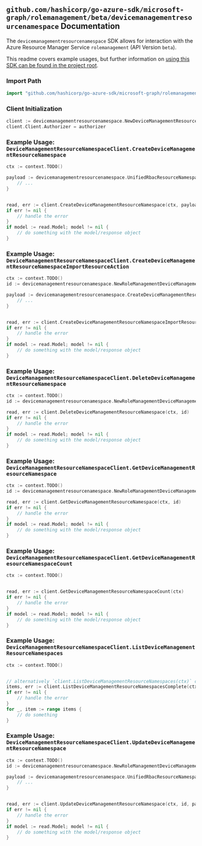 
## `github.com/hashicorp/go-azure-sdk/microsoft-graph/rolemanagement/beta/devicemanagementresourcenamespace` Documentation

The `devicemanagementresourcenamespace` SDK allows for interaction with the Azure Resource Manager Service `rolemanagement` (API Version `beta`).

This readme covers example usages, but further information on [using this SDK can be found in the project root](https://github.com/hashicorp/go-azure-sdk/tree/main/docs).

### Import Path

```go
import "github.com/hashicorp/go-azure-sdk/microsoft-graph/rolemanagement/beta/devicemanagementresourcenamespace"
```


### Client Initialization

```go
client := devicemanagementresourcenamespace.NewDeviceManagementResourceNamespaceClientWithBaseURI("https://management.azure.com")
client.Client.Authorizer = authorizer
```


### Example Usage: `DeviceManagementResourceNamespaceClient.CreateDeviceManagementResourceNamespace`

```go
ctx := context.TODO()

payload := devicemanagementresourcenamespace.UnifiedRbacResourceNamespace{
	// ...
}


read, err := client.CreateDeviceManagementResourceNamespace(ctx, payload)
if err != nil {
	// handle the error
}
if model := read.Model; model != nil {
	// do something with the model/response object
}
```


### Example Usage: `DeviceManagementResourceNamespaceClient.CreateDeviceManagementResourceNamespaceImportResourceAction`

```go
ctx := context.TODO()
id := devicemanagementresourcenamespace.NewRoleManagementDeviceManagementResourceNamespaceID("unifiedRbacResourceNamespaceIdValue")

payload := devicemanagementresourcenamespace.CreateDeviceManagementResourceNamespaceImportResourceActionRequest{
	// ...
}


read, err := client.CreateDeviceManagementResourceNamespaceImportResourceAction(ctx, id, payload)
if err != nil {
	// handle the error
}
if model := read.Model; model != nil {
	// do something with the model/response object
}
```


### Example Usage: `DeviceManagementResourceNamespaceClient.DeleteDeviceManagementResourceNamespace`

```go
ctx := context.TODO()
id := devicemanagementresourcenamespace.NewRoleManagementDeviceManagementResourceNamespaceID("unifiedRbacResourceNamespaceIdValue")

read, err := client.DeleteDeviceManagementResourceNamespace(ctx, id)
if err != nil {
	// handle the error
}
if model := read.Model; model != nil {
	// do something with the model/response object
}
```


### Example Usage: `DeviceManagementResourceNamespaceClient.GetDeviceManagementResourceNamespace`

```go
ctx := context.TODO()
id := devicemanagementresourcenamespace.NewRoleManagementDeviceManagementResourceNamespaceID("unifiedRbacResourceNamespaceIdValue")

read, err := client.GetDeviceManagementResourceNamespace(ctx, id)
if err != nil {
	// handle the error
}
if model := read.Model; model != nil {
	// do something with the model/response object
}
```


### Example Usage: `DeviceManagementResourceNamespaceClient.GetDeviceManagementResourceNamespaceCount`

```go
ctx := context.TODO()


read, err := client.GetDeviceManagementResourceNamespaceCount(ctx)
if err != nil {
	// handle the error
}
if model := read.Model; model != nil {
	// do something with the model/response object
}
```


### Example Usage: `DeviceManagementResourceNamespaceClient.ListDeviceManagementResourceNamespaces`

```go
ctx := context.TODO()


// alternatively `client.ListDeviceManagementResourceNamespaces(ctx)` can be used to do batched pagination
items, err := client.ListDeviceManagementResourceNamespacesComplete(ctx)
if err != nil {
	// handle the error
}
for _, item := range items {
	// do something
}
```


### Example Usage: `DeviceManagementResourceNamespaceClient.UpdateDeviceManagementResourceNamespace`

```go
ctx := context.TODO()
id := devicemanagementresourcenamespace.NewRoleManagementDeviceManagementResourceNamespaceID("unifiedRbacResourceNamespaceIdValue")

payload := devicemanagementresourcenamespace.UnifiedRbacResourceNamespace{
	// ...
}


read, err := client.UpdateDeviceManagementResourceNamespace(ctx, id, payload)
if err != nil {
	// handle the error
}
if model := read.Model; model != nil {
	// do something with the model/response object
}
```
